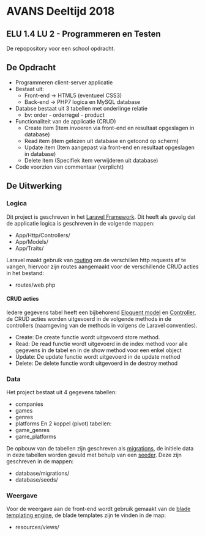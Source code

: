 # AVANS Deeltijd 2018
## ELU 1.4 LU 2 - Programmeren en Testen
De repopository voor een school opdracht.

## De Opdracht
- Programmeren client-server applicatie
- Bestaat uit:
  - Front-end -> HTML5 (eventueel CSS3)
  - Back-end  -> PHP7 logica en MySQL database
- Databse bestaat uit 3 tabellen met onderlinge relatie
  - bv: order - orderregel - product
- Functionaliteit van de applicatie (CRUD)
  - Create item (Item invoeren via front-end en resultaat opgeslagen in database)
  - Read item (item gelezen uit database en getoond op scherm)
  - Update item (Item aangepast via front-end en resultaat opgeslagen in database)
  - Delete item (Specifiek item verwijderen uit database)
- Code voorzien van commentaar (verplicht)

## De Uitwerking

### Logica
Dit project is geschreven in het [Laravel Framework](https://laravel.com/). Dit heeft als gevolg dat de applicatie logica is geschreven in de volgende mappen:
- App/Http/Controllers/
- App/Models/
- App/Traits/

Laravel maakt gebruik van [routing](https://laravel.com/docs/5.6/routing) om de verschillen http requests af te vangen, hiervoor zijn routes aangemaakt voor de verschillende CRUD acties in het bestand:
- routes/web.php

#### CRUD acties
Iedere gegevens tabel heeft een bijbehorend [Eloquent model](https://laravel.com/docs/5.6/eloquent) en [Controller](https://laravel.com/docs/5.6/controllers), de CRUD acties worden uitgevoerd in de volgende methods in de controllers (naamgeving van de methods in volgens de Laravel conventies).
- Create: De create functie wordt uitgevoerd store method.
- Read: De read functie wordt uitgevoerd in de index method voor alle gegevens in de tabel en in de show method voor een enkel object
- Update: De update functie wordt uitgevoerd in de update method
- Delete: De delete functie wordt uitgevoerd in de destroy method

### Data
Het project bestaat uit 4 gegevens tabellen:
- companies
- games
- genres
- platforms
En 2 koppel (pivot) tabellen:
- game_genres
- game_platforms

De opbouw van de tabellen zijn geschreven als [migrations](https://laravel.com/docs/5.6/migrations), de initiele data in deze tabellen worden gevuld met behulp van een [seeder](https://laravel.com/docs/5.6/seeding). Deze zijn geschreven in de mappen:
- database/migrations/
- database/seeds/

### Weergave
Voor de weergave aan de front-end wordt gebruik gemaakt van de [blade templating engine](https://laravel.com/docs/5.6/blade), de blade templates zijn te vinden in de map:
- resources/views/
